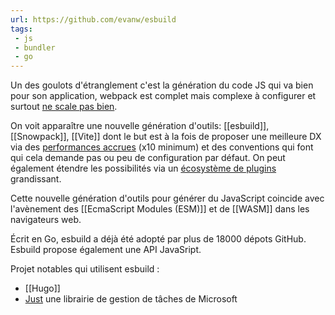 ```yaml
---
url: https://github.com/evanw/esbuild
tags:
 - js
 - bundler
 - go
---
```


Un des goulots d'étranglement c'est la génération du code JS qui va bien pour son application, webpack est complet mais complexe à configurer et surtout [ne scale pas bien](https://slashgear.github.io/fr/esbuild-bundler-incroyablement-rapide-et-prometteur/).

On voit apparaître une nouvelle génération d'outils: [[esbuild]], [[Snowpack]], [[Vite]] dont le but est à la fois de proposer une meilleure DX via des [performances accrues](https://esbuild.github.io/) (x10 minimum) et des conventions qui font qui cela demande pas ou peu de configuration par défaut. On peut également étendre les possibilités via un [écosystème de plugins](https://github.com/esbuild/community-plugins) grandissant.

Cette nouvelle génération d'outils pour générer du JavaScript coincide avec l'avènement des [[EcmaScript Modules (ESM)]] et de [[WASM]] dans les navigateurs web.

Écrit en Go, esbuild a déjà été adopté par plus de 18000 dépots GitHub.
Esbuild propose également une API JavaSript.

Projet notables qui utilisent esbuild :

- [[Hugo]] 
- [Just](https://github.com/microsoft/just) une librairie de gestion de tâches de Microsoft